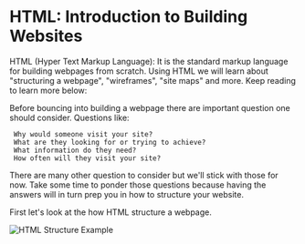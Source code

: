 # HTML: Introduction to Building Websites

HTML (Hyper Text Markup Language): It is the standard markup language for building webpages from scratch. Using HTML we will learn about "structuring a webpage", "wireframes", "site maps" and more. Keep reading to learn more below: 

Before bouncing into building a webpage there are important question one should consider. Questions like:

     Why would someone visit your site?
     What are they looking for or trying to achieve?
     What information do they need?
     How often will they visit your site?

There are many other question to consider but we'll stick with those for now. Take some time to ponder those questions because having the answers will in turn prep you in how to structure your website.

First let's look at the how HTML structure a webpage.

![HTML Structure Example](https://3.bp.blogspot.com/-sgm6BBz6KbM/VuarmPKRJ1I/AAAAAAAAG4Q/5GDCRhO09IgiCE2DQXhA0OVaxlylGWvvw/s400/html-structure.png)

